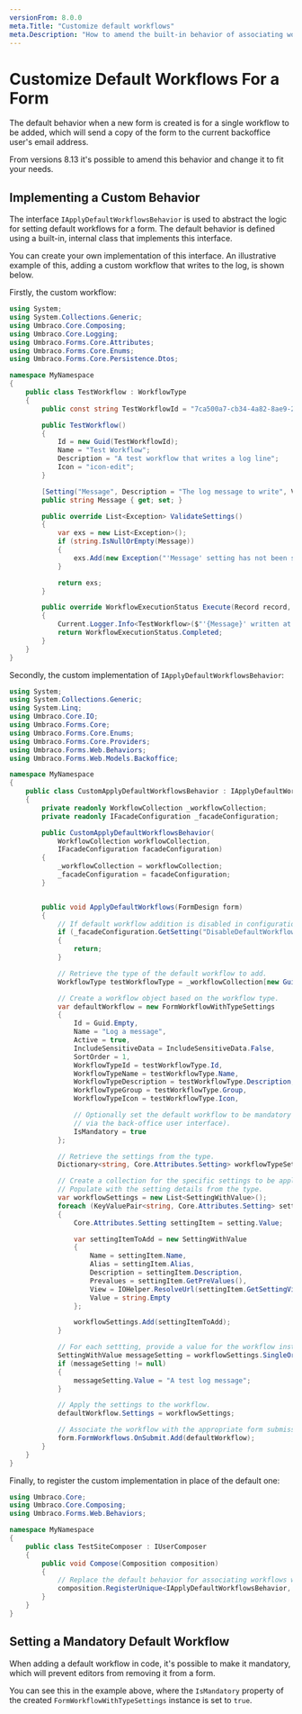 ```yaml
---
versionFrom: 8.0.0
meta.Title: "Customize default workflows"
meta.Description: "How to amend the built-in behavior of associating workflows with new forms"
---
```


# Customize Default Workflows For a Form

The default behavior when a new form is created is for a single workflow to be added, which will send a copy of the form to the current backoffice user's email address.

From versions 8.13 it's possible to amend this behavior and change it to fit your needs.

## Implementing a Custom Behavior

The interface `IApplyDefaultWorkflowsBehavior` is used to abstract the logic for setting default workflows for a form.  The default behavior is defined using a built-in, internal class that implements this interface.

You can create your own implementation of this interface. An illustrative example of this, adding a custom workflow that writes to the log, is shown below.

Firstly, the custom workflow:

```c#
using System;
using System.Collections.Generic;
using Umbraco.Core.Composing;
using Umbraco.Core.Logging;
using Umbraco.Forms.Core.Attributes;
using Umbraco.Forms.Core.Enums;
using Umbraco.Forms.Core.Persistence.Dtos;

namespace MyNamespace
{
    public class TestWorkflow : WorkflowType
    {
        public const string TestWorkflowId = "7ca500a7-cb34-4a82-8ae9-2acac777382d";

        public TestWorkflow()
        {
            Id = new Guid(TestWorkflowId);
            Name = "Test Workflow";
            Description = "A test workflow that writes a log line";
            Icon = "icon-edit";
        }

        [Setting("Message", Description = "The log message to write", View = "TextField")]
        public string Message { get; set; }

        public override List<Exception> ValidateSettings()
        {
            var exs = new List<Exception>();
            if (string.IsNullOrEmpty(Message))
            {
                exs.Add(new Exception("'Message' setting has not been set"));
            }

            return exs;
        }

        public override WorkflowExecutionStatus Execute(Record record, RecordEventArgs e)
        {
            Current.Logger.Info<TestWorkflow>($"'{Message}' written at {DateTime.Now}"); ;
            return WorkflowExecutionStatus.Completed;
        }
    }
}
```

Secondly, the custom implementation of `IApplyDefaultWorkflowsBehavior`:

```C#
using System;
using System.Collections.Generic;
using System.Linq;
using Umbraco.Core.IO;
using Umbraco.Forms.Core;
using Umbraco.Forms.Core.Enums;
using Umbraco.Forms.Core.Providers;
using Umbraco.Forms.Web.Behaviors;
using Umbraco.Forms.Web.Models.Backoffice;

namespace MyNamespace
{
    public class CustomApplyDefaultWorkflowsBehavior : IApplyDefaultWorkflowsBehavior
    {
        private readonly WorkflowCollection _workflowCollection;
        private readonly IFacadeConfiguration _facadeConfiguration;

        public CustomApplyDefaultWorkflowsBehavior(
            WorkflowCollection workflowCollection,
            IFacadeConfiguration facadeConfiguration)
        {
            _workflowCollection = workflowCollection;
            _facadeConfiguration = facadeConfiguration;
        }


        public void ApplyDefaultWorkflows(FormDesign form)
        {
            // If default workflow addition is disabled in configuration, then exit.
            if (_facadeConfiguration.GetSetting("DisableDefaultWorkflow").ToLower() == "true")
            {
                return;
            }

            // Retrieve the type of the default workflow to add.
            WorkflowType testWorkflowType = _workflowCollection[new Guid(TestWorkflow.TestWorkflowId)];

            // Create a workflow object based on the workflow type.
            var defaultWorkflow = new FormWorkflowWithTypeSettings
            {
                Id = Guid.Empty,
                Name = "Log a message",
                Active = true,
                IncludeSensitiveData = IncludeSensitiveData.False,
                SortOrder = 1,
                WorkflowTypeId = testWorkflowType.Id,
                WorkflowTypeName = testWorkflowType.Name,
                WorkflowTypeDescription = testWorkflowType.Description,
                WorkflowTypeGroup = testWorkflowType.Group,
                WorkflowTypeIcon = testWorkflowType.Icon,

                // Optionally set the default workflow to be mandatory (which means editors won't be able to remove it
                // via the back-office user interface).
                IsMandatory = true
            };

            // Retrieve the settings from the type.
            Dictionary<string, Core.Attributes.Setting> workflowTypeSettings = testWorkflowType.Settings();

            // Create a collection for the specific settings to be applied to the workflow.
            // Populate with the setting details from the type.
            var workflowSettings = new List<SettingWithValue>();
            foreach (KeyValuePair<string, Core.Attributes.Setting> setting in workflowTypeSettings)
            {
                Core.Attributes.Setting settingItem = setting.Value;

                var settingItemToAdd = new SettingWithValue
                {
                    Name = settingItem.Name,
                    Alias = settingItem.Alias,
                    Description = settingItem.Description,
                    Prevalues = settingItem.GetPreValues(),
                    View = IOHelper.ResolveUrl(settingItem.GetSettingView()),
                    Value = string.Empty
                };

                workflowSettings.Add(settingItemToAdd);
            }

            // For each settting, provide a value for the workflow instance (in this example, we only have one).
            SettingWithValue messageSetting = workflowSettings.SingleOrDefault(x => x.Alias == "Message");
            if (messageSetting != null)
            {
                messageSetting.Value = "A test log message";
            }

            // Apply the settings to the workflow.
            defaultWorkflow.Settings = workflowSettings;

            // Associate the workflow with the appropriate form submission event.
            form.FormWorkflows.OnSubmit.Add(defaultWorkflow);
        }
    }
}
```

Finally, to register the custom implementation in place of the default one:

```C#
using Umbraco.Core;
using Umbraco.Core.Composing;
using Umbraco.Forms.Web.Behaviors;

namespace MyNamespace
{
    public class TestSiteComposer : IUserComposer
    {
        public void Compose(Composition composition)
        {
            // Replace the default behavior for associating workflows with a custom implementation.
            composition.RegisterUnique<IApplyDefaultWorkflowsBehavior, CustomApplyDefaultWorkflowsBehavior>();
        }
    }
}
```

## Setting a Mandatory Default Workflow

When adding a default workflow in code, it's possible to make it mandatory, which will prevent editors from removing it from a form.

You can see this in the example above, where the `IsMandatory` property of the created `FormWorkflowWithTypeSettings` instance is set to `true`.

